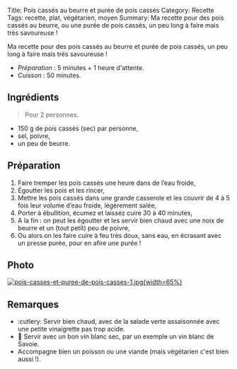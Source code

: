 Title: Pois cassés au beurre et purée de pois cassés
Category: Recette
Tags: recette, plat, végétarien, moyen
Summary: Ma recette pour des pois cassés au beurre, ou une purée de pois cassés, un peu long à faire mais très savoureuse !

Ma recette pour des pois cassés au beurre et purée de pois cassés, un peu long à faire mais très savoureuse !

- *Préparation* : 5 minutes + 1 heure d'attente.
- *Cuisson* : 50 minutes.

## Ingrédients
> Pour 2 personnes.

- 150 g de pois cassés (sec) par personne,
- sel, poivre,
- un peu de beurre.

## Préparation
1. Faire tremper les pois cassés une heure dans de l’eau froide,
2. Égoutter les pois et les rincer,
3. Mettre les pois cassés dans une grande casserole et les couvrir de 4 à 5 fois leur volume d’eau froide, légèrement salée,
4. Porter à ébullition, écumez et laissez cuire 30 à 40 minutes,
5. A la fin : on peut les égoutter et les servir bien chaud avec une noix de beurre et un (tout petit) peu de poivre,
6. Ou alors on les faire cuire à feu très doux, sans eau, en écrasant avec un presse purée, pour en afire une purée !

## Photo

[![pois-casses-et-puree-de-pois-casses-1.jpg]({filename}images/pois-casses-et-puree-de-pois-casses-1.jpg){width=65%}]({filename}images/pois-casses-et-puree-de-pois-casses-1.jpg)

## Remarques
- :cutlery: Servir bien chaud, avec de la salade verte assaisonnée avec une petite vinaigrette pas trop acide.
- :wine_glass: Servir avec un bon vin blanc sec, par un exemple un vin blanc de Savoie.
- Accompagne bien un poisson ou une viande (mais végétarien c'est bien aussi !).
